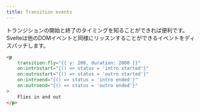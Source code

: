```yaml
---
title: Transition events
---
```


トランジションの開始と終了のタイミングを知ることができれば便利です。Svelteは他のDOMイベントと同様にリッスンすることができるイベントをディスパッチします。

```html
<p
	transition:fly="{{ y: 200, duration: 2000 }}"
	on:introstart="{() => status = 'intro started'}"
	on:outrostart="{() => status = 'outro started'}"
	on:introend="{() => status = 'intro ended'}"
	on:outroend="{() => status = 'outro ended'}"
>
	Flies in and out
</p>
```